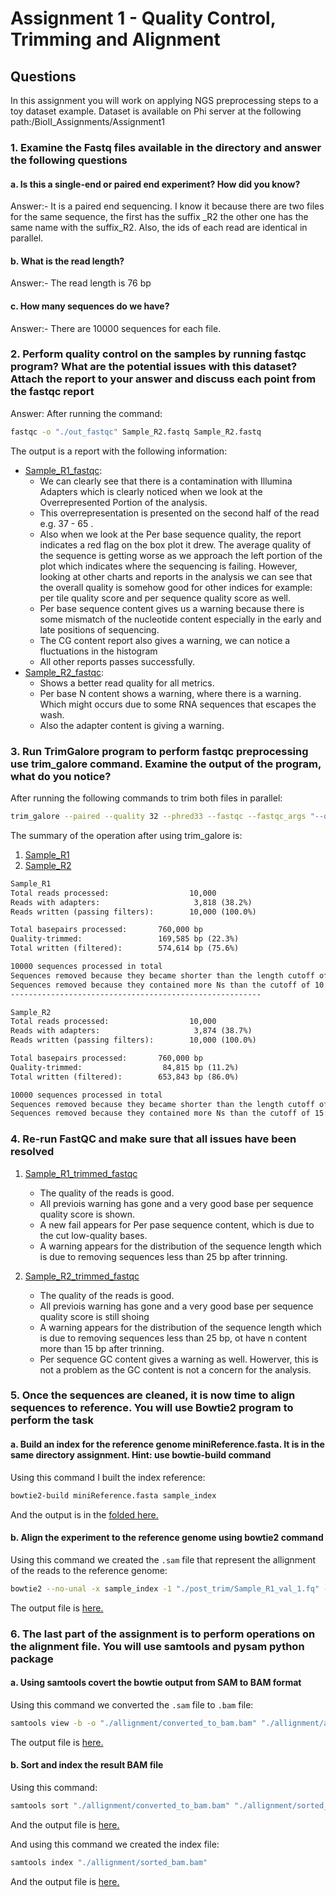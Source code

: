 # Assignment 1 - Quality Control, Trimming and Alignment

## Questions

In this assignment you will work on applying NGS preprocessing steps to a toy dataset example.
Dataset is available on Phi server at the following path:/BioII_Assignments/Assignment1

### 1. Examine the Fastq files available in the directory and answer the following questions

#### a. Is this a single-end or paired end experiment? How did you know?

Answer:- It is a paired end sequencing. I know it because there are two files for the same sequence, the first has the suffix _R2 the other one has the same name with the suffix_R2. Also, the ids of each read are identical in parallel.

#### b. What is the read length?

Answer:- The read length is 76 bp

#### c. How many sequences do we have?

Answer:- There are 10000 sequences for each file.

### 2. Perform quality control on the samples by running fastqc program? What are the potential issues with this dataset? Attach the report to your answer and discuss each point from the fastqc report

Answer: After running the command:

```bash
fastqc -o "./out_fastqc" Sample_R2.fastq Sample_R2.fastq
```

The output is a report with the following information:

- [Sample_R1_fastqc](out_fastqc/Sample_R1_fastqc.html):
  - We can clearly see that there is a contamination with Illumina Adapters which is clearly noticed when we look at the Overrepresented Portion of the analysis.
  - This overrepresentation is presented on the second half of the read e.g. 37 - 65 .
  - Also when we look at the Per base sequence quality, the report indicates a red flag on the box plot it drew. The average quality of the sequence is getting worse as we approach the left portion of the plot which indicates where the sequencing is failing. However, looking at other charts and reports in the analysis we can see that the overall quality is somehow good for other indices for example: per tile quality score and per sequence quality score as well.
  - Per base sequence content gives us a warning because there is some mismatch of the nucleotide content especially in the early and late positions of sequencing.
  - The CG content report also gives a warning, we can notice a fluctuations in the histogram
  - All other reports passes successfully.
- [Sample_R2_fastqc](out_fastqc/Sample_R2_fastqc.html):
  - Shows a better read quality for all metrics.
  - Per base N content shows a warning, where there is a warning. Which might occurs due to some RNA sequences that escapes the wash.
  - Also the adapter content is giving a warning.

### 3. Run TrimGalore program to perform fastqc preprocessing use trim_galore command. Examine the output of the program, what do you notice?

After running the following commands to trim both files in parallel:

```bash
trim_galore --paired --quality 32 --phred33 --fastqc --fastqc_args "--outdir './post_trim/fastqc'" --output_dir "./post_trim" --illumina --dont_gzip --length 25 --max_n 10 "./init_fasta/Sample_R1.fastq" "./init_fasta/Sample_R2.fastq"
```

The summary of the operation after using trim_galore is:

1. [Sample_R1](post_trim/Sample_R1.fastq_trimming_report.txt)
2. [Sample_R2](post_trim/Sample_R2_val_2.fq)

```txt
Sample_R1
Total reads processed:                  10,000
Reads with adapters:                     3,818 (38.2%)
Reads written (passing filters):        10,000 (100.0%)

Total basepairs processed:       760,000 bp
Quality-trimmed:                 169,585 bp (22.3%)
Total written (filtered):        574,614 bp (75.6%)

10000 sequences processed in total
Sequences removed because they became shorter than the length cutoff of 25 bp: 980 (9.8%)
Sequences removed because they contained more Ns than the cutoff of 10: 0 (0.0%)
--------------------------------------------------------

Sample_R2
Total reads processed:                  10,000
Reads with adapters:                     3,874 (38.7%)
Reads written (passing filters):        10,000 (100.0%)

Total basepairs processed:       760,000 bp
Quality-trimmed:                  84,815 bp (11.2%)
Total written (filtered):        653,843 bp (86.0%)

10000 sequences processed in total
Sequences removed because they became shorter than the length cutoff of 25 bp: 909 (9.1%)
Sequences removed because they contained more Ns than the cutoff of 15: 0 (0.0%)
```

### 4. Re-run FastQC and make sure that all issues have been resolved

1. [Sample_R1_trimmed_fastqc](post_trim/fastqc/Sample_R1_val_1_fastqc.html)
   - The quality of the reads is good.
   - All previois warning has gone and a very good base per sequence quality score is shown.
   - A new fail appears for Per pase sequence content, which is due to the cut low-quality bases.
   - A warning appears for the distribution of the sequence length which is due to removing sequences less than 25 bp after trinning.

2. [Sample_R2_trimmed_fastqc](post_trim/fastqc/Sample_R2_val_2_fastqc.html)
   - The quality of the reads is good.
   - All previois warning has gone and a very good base per sequence quality score is still shoing
   - A warning appears for the distribution of the sequence length which is due to removing sequences less than 25 bp, ot have n content more than 15 bp after trinning.
   - Per sequence GC content gives a warning as well. Howerver, this is not a problem as the GC content is not a concern for the analysis.

### 5. Once the sequences are cleaned, it is now time to align sequences to reference. You will use Bowtie2 program to perform the task

#### a. Build an index for the reference genome miniReference.fasta. It is in the same directory assignment. Hint: use bowtie-build command

Using this command I built the index reference:

```bash
bowtie2-build miniReference.fasta sample_index
```

And the output is in the [folded here.](./allignment)

#### b. Align the experiment to the reference genome using bowtie2 command

Using this command we created the `.sam` file that represent the allignment of the reads to the reference genome:

```bash
bowtie2 --no-unal -x sample_index -1 "./post_trim/Sample_R1_val_1.fq" -2 "./post_trim/Sample_R2_val_2.fq" -S alligned_sample.sam
```

The output file is [here.](./allignment/alligned_sample.sam)

### 6. The last part of the assignment is to perform operations on the alignment file. You will use samtools and pysam python package

#### a. Using samtools covert the bowtie output from SAM to BAM format

Using this command we converted the `.sam` file to `.bam` file:

```bash
samtools view -b -o "./allignment/converted_to_bam.bam" "./allignment/alligned_sample.sam"
```

The output file is [here.](./allignment/converted_to_bam.bam)

#### b. Sort and index the result BAM file

Using this command:

```bash
samtools sort "./allignment/converted_to_bam.bam" "./allignment/sorted_bam"
```

And the output file is [here.](./allignment/sorted_bam.bam)

And using this command we created the index file:

```bash
samtools index "./allignment/sorted_bam.bam"
```

And the output file is [here.](./allignment/sorted_indexed.bam.bai)
